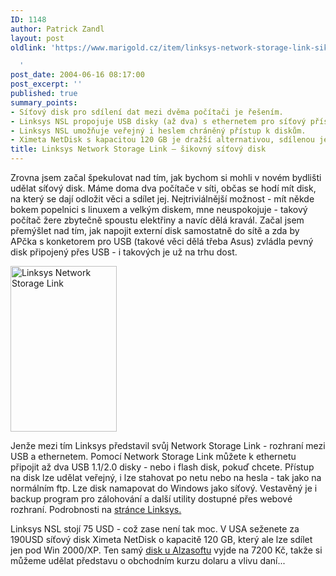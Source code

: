 ```yaml
---
ID: 1148
author: Patrick Zandl
layout: post
oldlink: 'https://www.marigold.cz/item/linksys-network-storage-link-sikovny-sitovy-disk

  '
post_date: 2004-06-16 08:17:00
post_excerpt: ''
published: true
summary_points:
- Síťový disk pro sdílení dat mezi dvěma počítači je řešením.
- Linksys NSL propojuje USB disky (až dva) s ethernetem pro síťový přístup.
- Linksys NSL umožňuje veřejný i heslem chráněný přístup k diskům.
- Ximeta NetDisk s kapacitou 120 GB je dražší alternativou, sdílenou jen pod Windows.
title: Linksys Network Storage Link – šikovný síťový disk
---
```


<p>
Zrovna jsem začal špekulovat nad tím, jak bychom si mohli v novém bydlišti udělat síťový disk. Máme doma dva počítače v síti, občas se hodí mít disk, na který se dají odložit věci a sdílet jej. Nejtriviálnější možnost - mít někde bokem popelnici s linuxem a velkým diskem, mne neuspokojuje - takový počítač žere zbytečně spoustu elektřiny a navíc dělá kravál. Začal jsem přemýšlet nad tím, jak napojit externí disk samostatně do sítě a zda by APčka s konketorem pro USB (takové věci dělá třeba Asus) zvládla pevný disk připojený přes USB - i takových je už na trhu dost. </p>

<div class="leftbox"><img src="/wp-content/uploads/20040616-linksys-nslu2.gif" alt="Linksys Network Storage Link" width="170" height="265" /></div>
<p>
Jenže mezi tím Linksys představil svůj Network Storage Link - rozhraní mezi USB a ethernetem. Pomocí Network Storage Link můžete k ethernetu připojit až dva USB 1.1/2.0 disky - nebo i flash disk, pokuď chcete. Přístup na disk lze udělat veřejný, i lze stahovat po netu nebo na hesla - tak jako na normálním ftp. Lze disk  namapovat do Windows jako síťový. Vestavěný je i backup program pro zálohování a další utility dostupné přes webové rozhraní. Podrobnosti na <a href="http://www.linksys.com/products/product.asp?prid=640&#038;scid=43">stránce Linksys.</a></p>

<p>
Linksys NSL stojí 75 USD - což zase není tak moc. V USA seženete za 190USD síťový disk Ximeta NetDisk o kapacitě 120 GB, který ale lze sdílet jen pod Win 2000/XP. Ten samý <a href="http://www.alzasoft.cz/Default.asp?CatID=18843102&#038;TYPTREE=1">disk u Alzasoftu</a> vyjde na 7200 Kč, takže si můžeme udělat představu o obchodním kurzu dolaru a vlivu daní...</p>
